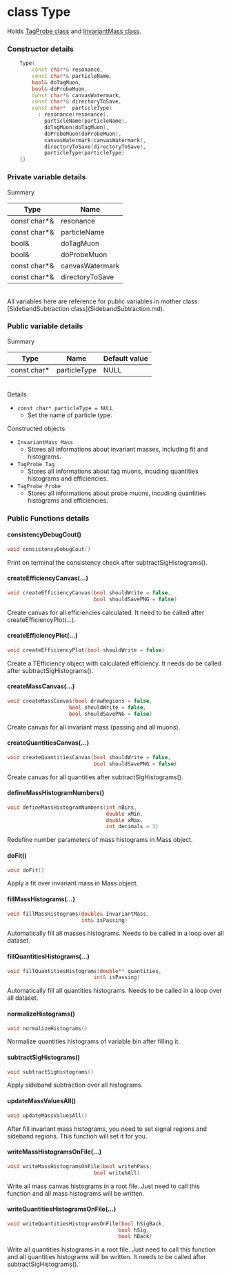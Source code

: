 # class Type

Holds [TagProbe class](TagProbe.md) and [InvariantMass class](InvariantMass.md).

### Constructor details

```cpp
	Type(
		const char*& resonance,
		const char*& particleName,
		bool& doTagMuon,
		bool& doProbeMuon,
		const char*& canvasWatermark,
		const char*& directoryToSave,
	 	const char*  particleType)
		  : resonance(resonance),
		    particleName(particleName),
		    doTagMuon(doTagMuon),
		    doProbeMuon(doProbeMuon),
		    canvasWatermark(canvasWatermark),
		    directoryToSave(directoryToSave),
		    particleType(particleType)
	{}
```

### Private variable details

Summary

| Type         | Name            |
|--------------|-----------------|
| const char*& | resonance       |
| const char*& | particleName    |
| bool&        | doTagMuon       |
| bool&        | doProbeMuon     |
| const char*& | canvasWatermark |
| const char*& | directoryToSave |

<br>
All variables here are reference for public variables in mother class: [SidebandSubtraction class](SidebandSubtraction.md).

### Public variable details

Summary

| Type        | Name         | Default value |
|-------------|--------------|---------------|
| const char* | particleType | NULL          |

<br>
Details

* `const char* particleType = NULL`
	* Set the name of particle type.

Constructed objects

* `InvariantMass Mass`
	* Stores all informations about invariant masses, including fit and histograms.
* `TagProbe Tag`
	* Stores all informations about tag muons, incuding quantities histograms and efficiencies.
* `TagProbe Probe`
	* Stores all informations about probe muons, incuding quantities histograms and efficiencies.

### Public Functions details

#### consistencyDebugCout()

```cpp
void consistencyDebugCout()
```

Print on terminal the consistency check after subtractSigHistograms().

#### createEfficiencyCanvas(...)

```cpp
void createEfficiencyCanvas(bool shouldWrite = false,
							bool shouldSavePNG = false)
```

Create canvas for all efficiencies calculated. It need to be called after createEfficiencyPlot(...).

#### createEfficiencyPlot(...)

```cpp
void createEfficiencyPlot(bool shouldWrite = false)
```

Create a TEfficiency object with calculated efficiency. It needs do be called after subtractSigHistograms().

#### createMassCanvas(...)

```cpp
void createMassCanvas(bool drawRegions = false,
					bool shouldWrite = false,
					bool shouldSavePNG = false)
```

Create canvas for all invariant mass (passing and all muons).

#### createQuantitiesCanvas(...)

```cpp
void createQuantitiesCanvas(bool shouldWrite = false,
							bool shouldSavePNG = false)
```

Create canvas for all quantities after subtractSigHistograms().

#### defineMassHistogramNumbers()

```cpp
void defineMassHistogramNumbers(int nBins,
								double xMin,
								double xMax,
								int decimals = 3)
```

Redefine number parameters of mass histograms in Mass object.

#### doFit()

```cpp
void doFit()
```

Apply a fit over invariant mass in Mass object.

#### fillMassHistograms(...)

```cpp
void fillMassHistograms(double& InvariantMass,
						int& isPassing)
```

Automatically fill all masses histograms. Needs to be called in a loop over all dataset.

#### fillQuantitiesHistograms(...)

```cpp
void fillQuantitiesHistograms(double** quantities,
							int& isPassing)
```

Automatically fill all quantities histograms. Needs to be called in a loop over all dataset.

#### normalizeHistograms()

```cpp
void normalizeHistograms()
```

Normalize quantities histograms of variable bin after filling it.

#### subtractSigHistograms()

```cpp
void subtractSigHistograms()
```

Apply sideband subtraction over all histograms.

#### updateMassValuesAll()

```cpp
void updateMassValuesAll()
```

After fill invariant mass histograms, you need to set signal regions and sideband regions. This function will set it for you.

#### writeMassHistogramsOnFile(...)

```cpp
void writeMassHistogramsOnFile(bool writehPass,
							bool writehAll)
```

Write all mass canvas histograms in a root file. Just need to call this function and all mass histograms will be written.

#### writeQuantitiesHistogramsOnFile(...)

```cpp
void writeQuantitiesHistogramsOnFile(bool hSigBack,
									bool hSig,
									bool hBack)
```

Write all quantities histograms in a root file. Just need to call this function and all quantities histograms will be written. It needs to be called after subtractSigHistograms().
